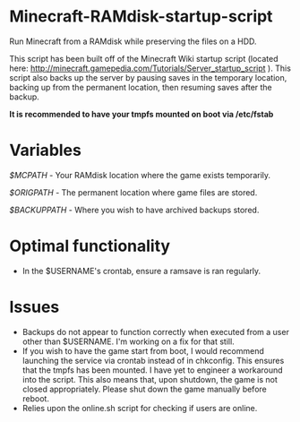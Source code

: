 # Minecraft-RAMdisk-startup-script
Run Minecraft from a RAMdisk while preserving the files on a HDD.

This script has been built off of the Minecraft Wiki startup script (located here: http://minecraft.gamepedia.com/Tutorials/Server_startup_script ). This script also backs up the server by pausing saves in the temporary location, backing up from the permanent location, then resuming saves after the backup.

**It is recommended to have your tmpfs mounted on boot via /etc/fstab**

# Variables

*$MCPATH* - Your RAMdisk location where the game exists temporarily.

*$ORIGPATH* - The permanent location where game files are stored.

*$BACKUPPATH* - Where you wish to have archived backups stored.

# Optimal functionality
* In the $USERNAME's crontab, ensure a ramsave is ran regularly.

# Issues
* Backups do not appear to function correctly when executed from a user other than $USERNAME. I'm working on a fix for that still.
* If you wish to have the game start from boot, I would recommend launching the service via crontab instead of in chkconfig. This ensures that the tmpfs has been mounted. I have yet to engineer a workaround into the script. This also means that, upon shutdown, the game is not closed appropriately. Please shut down the game manually before reboot.
* Relies upon the online.sh script for checking if users are online.
